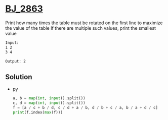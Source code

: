 # [BJ_2863](https://acmicpc.net/problem/2863)

Print how many times the table must be rotated on the first line to maximize the value of the table
If there are multiple such values, print the smallest value

```txt
Input:
1 2
3 4

Output: 2
```

## Solution

* py

  ```py
  a, b = map(int, input().split())
  c, d = map(int, input().split())
  f = [a / c + b / d, c / d + a / b, d / b + c / a, b / a + d / c]
  print(f.index(max(f)))
  ```
